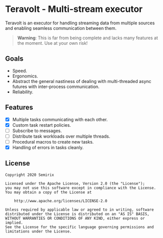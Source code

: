 # Teravolt - Multi-stream executor
Teravolt is an executor for handling streaming data from multiple sources and
enabling seamless communication between them.

> **Warning**: This is far from being complete and lacks many features at the
> moment. Use at your own risk!

## Goals
- Speed.
- Ergonomics.
- Abstract the general nastiness of dealing with multi-threaded async futures
  with inter-process communication.
- Reliability.

## Features
- [x] Multiple tasks communicating with each other.
- [x] Custom task restart policies.
- [ ] Subscribe to messages.
- [ ] Distribute task workloads over multiple threads.
- [ ] Procedural macros to create new tasks.
- [x] Handling of errors in tasks cleanly.

## License
```
Copyright 2020 Semirix

Licensed under the Apache License, Version 2.0 (the "License");
you may not use this software except in compliance with the License.
You may obtain a copy of the License at

    http://www.apache.org/licenses/LICENSE-2.0

Unless required by applicable law or agreed to in writing, software
distributed under the License is distributed on an "AS IS" BASIS,
WITHOUT WARRANTIES OR CONDITIONS OF ANY KIND, either express or implied.
See the License for the specific language governing permissions and
limitations under the License.
```